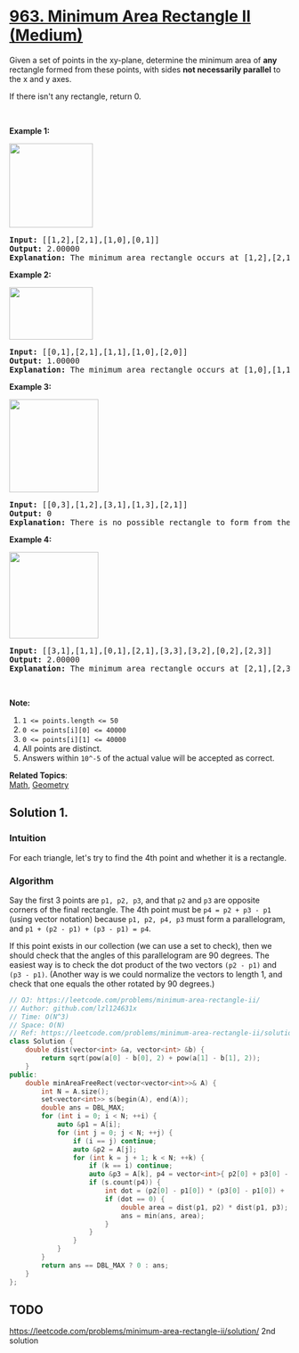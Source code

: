 # [963. Minimum Area Rectangle II (Medium)](https://leetcode.com/problems/minimum-area-rectangle-ii/)

<p>Given a set of points in the xy-plane, determine the minimum area of <strong>any</strong> rectangle formed from these points, with sides <strong>not necessarily parallel</strong> to the x and y axes.</p>

<p>If there isn't any rectangle, return 0.</p>

<p>&nbsp;</p>

<p><strong>Example 1:</strong></p>

<p><img alt="" src="https://assets.leetcode.com/uploads/2018/12/21/1a.png" style="width: 150px; height: 151px;"></p>

<pre><strong>Input: </strong><span id="example-input-1-1">[[1,2],[2,1],[1,0],[0,1]]</span>
<strong>Output: </strong><span id="example-output-1">2.00000
<strong>Explanation:</strong> </span><span>The minimum area rectangle occurs at [1,2],[2,1],[1,0],[0,1], with an area of 2.</span>
</pre>

<div>
<p><strong>Example 2:</strong></p>

<p><img alt="" src="https://assets.leetcode.com/uploads/2018/12/22/2.png" style="width: 150px; height: 94px;"></p>

<pre><strong>Input: </strong><span id="example-input-2-1">[[0,1],[2,1],[1,1],[1,0],[2,0]]</span>
<strong>Output: </strong><span id="example-output-2">1.00000
</span><strong>Explanation:</strong> The minimum area rectangle occurs at [1,0],[1,1],[2,1],[2,0], with an area of 1.
</pre>

<div>
<p><strong>Example 3:</strong></p>

<p><img alt="" src="https://assets.leetcode.com/uploads/2018/12/22/3.png" style="width: 160px; height: 167px;"></p>

<pre><strong>Input: </strong><span id="example-input-3-1">[[0,3],[1,2],[3,1],[1,3],[2,1]]</span>
<strong>Output: </strong><span id="example-output-3">0
</span><span><strong>Explanation:</strong> There is no possible rectangle to form from these points.</span>
</pre>

<div>
<p><strong>Example 4:</strong></p>

<p><img alt="" src="https://assets.leetcode.com/uploads/2018/12/21/4c.png" style="width: 160px; height: 155px;"></p>

<pre><strong>Input: </strong><span id="example-input-4-1">[[3,1],[1,1],[0,1],[2,1],[3,3],[3,2],[0,2],[2,3]]</span>
<strong>Output: </strong><span id="example-output-4">2.00000
</span><span><strong>Explanation:</strong> The minimum area rectangle occurs at [2,1],[2,3],[3,3],[3,1], with an area of 2.</span>
</pre>
</div>

<p>&nbsp;</p>
</div>
</div>

<p><strong>Note:</strong></p>

<ol>
	<li><code>1 &lt;= points.length &lt;= 50</code></li>
	<li><code>0 &lt;=&nbsp;points[i][0] &lt;=&nbsp;40000</code></li>
	<li><code>0 &lt;=&nbsp;points[i][1] &lt;=&nbsp;40000</code></li>
	<li>All points are distinct.</li>
	<li>Answers within <code>10^-5</code> of the actual value will be accepted as correct.</li>
</ol>


**Related Topics**:  
[Math](https://leetcode.com/tag/math/), [Geometry](https://leetcode.com/tag/geometry/)

## Solution 1.

### Intuition

For each triangle, let's try to find the 4th point and whether it is a rectangle.

### Algorithm

Say the first 3 points are `p1, p2, p3`, and that `p2` and `p3` are opposite corners of the final rectangle. The 4th point must be `p4 = p2 + p3 - p1` (using vector notation) because `p1, p2, p4, p3` must form a parallelogram, and `p1 + (p2 - p1) + (p3 - p1) = p4`.

If this point exists in our collection (we can use a set to check), then we should check that the angles of this parallelogram are 90 degrees. The easiest way is to check the dot product of the two vectors `(p2 - p1)` and `(p3 - p1)`. (Another way is we could normalize the vectors to length 1, and check that one equals the other rotated by 90 degrees.)

```cpp
// OJ: https://leetcode.com/problems/minimum-area-rectangle-ii/
// Author: github.com/lzl124631x
// Time: O(N^3)
// Space: O(N)
// Ref: https://leetcode.com/problems/minimum-area-rectangle-ii/solution/
class Solution {
    double dist(vector<int> &a, vector<int> &b) {
        return sqrt(pow(a[0] - b[0], 2) + pow(a[1] - b[1], 2));
    }
public:
    double minAreaFreeRect(vector<vector<int>>& A) {
        int N = A.size();
        set<vector<int>> s(begin(A), end(A));
        double ans = DBL_MAX;
        for (int i = 0; i < N; ++i) {
            auto &p1 = A[i];
            for (int j = 0; j < N; ++j) {
                if (i == j) continue;
                auto &p2 = A[j];
                for (int k = j + 1; k < N; ++k) {
                    if (k == i) continue;
                    auto &p3 = A[k], p4 = vector<int>{ p2[0] + p3[0] - p1[0], p2[1] + p3[1] - p1[1] };
                    if (s.count(p4)) {
                        int dot = (p2[0] - p1[0]) * (p3[0] - p1[0]) + (p2[1] - p1[1]) * (p3[1] - p1[1]);
                        if (dot == 0) {
                            double area = dist(p1, p2) * dist(p1, p3);
                            ans = min(ans, area);
                        }
                    }
                }
            }
        }
        return ans == DBL_MAX ? 0 : ans;
    }
};
```

## TODO

https://leetcode.com/problems/minimum-area-rectangle-ii/solution/ 2nd solution